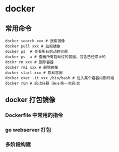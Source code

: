 # docker

## 常用命令

```shell
docker search xxx # 搜索镜像
docker pull xxx # 拉取镜像
docker ps  # 查看所有启动的容器
docker ps -a # 查看所有启动过的容器，包含已经停止的
dockr rm xxx # 删除容器
docker rmi xxx # 删除镜像
docker start xxx # 启动容器
docker exec -it xxx /bin/bash # 进入某个容器内部终端
docker run # 启动容器（用于第一次启动）
```

## docker 打包镜像

### Dockerfile 中常用的指令

### go webserver 打包

### 多阶段构建
